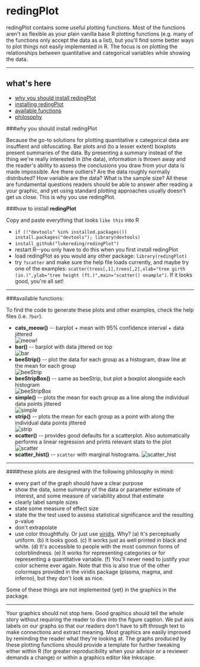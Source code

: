 # redingPlot

redingPlot contains some useful plotting functions. Most of the functions aren't as flexible as your plain vanilla base R plotting functions (e.g. many of the functions only accept the data as a list), but you'll find some better ways to plot things not easily implemented in R. The focus is on plotting the relationships between quantitative and categorical variables while showing the data.

----------------

## what's here
  * [why you should install redingPlot](https://github.com/lukereding/redingPlot#why-you-should-install-redingPlot)
  * [installing redingPlot](https://github.com/lukereding/redingPlot#how-to-install-redingplot)
  * [available functions](https://github.com/lukereding/redingPlot#available-functions)
  * [philosophy](https://github.com/lukereding/redingPlot#these-plots-are-designed-with-the-following-philosophy-in-mind)

###why you should install redingPlot

Because the go-to solutions for plotting quantitative x categorical data are insuffient and obfuscating. Bar plots and (to a lesser extent) boxplots present summaries of the data. By presenting a summary instead of the thing we're really interested in (the data), information is thrown away and the reader's ability to assess the conclusions you draw from your data is made impossible. Are there outliers? Are the data roughly normally distributed? How variable are the data? What is the sample size? All these are fundamental questions readers should be able to answer after reading a your graphic, and yet using standard plotting approaches usually doesn't get us close. This is why you use redingPlot.

###how to install **redingPlot**

Copy and paste everything that looks `like this` into R

* `if (!"devtools" %in% installed.packages()) install.packages("devtools"); library(devtools)`
* `install_github("lukereding/redingPlot")`
*  restart R--you only have to do this when you first install redingPlot
*  load redingPlot as you would any other package: `library(redingPlot)`
* try `?scatter` and make sure the help file loads currently, and maybe try one of the examples: `scatter(trees[,1],trees[,2],xlab="tree girth (in.)",ylab="tree height (ft.)",main="scatter() example")`. If it looks good, you're all set!

----------------

###available functions:

To find the code to generate these plots and other examples, check the help files (i.e. `?bar`).

* **cats_meow()** -- barplot + mean with 95% confidence interval + data jittered      
![meow!](https://github.com/lukereding/redingPlot/raw/master/examples/cats_meow.png)
* **bar()** -- barplot with data jittered on top     
![bar](https://github.com/lukereding/redingPlot/raw/master/examples/bar.png)
* **beeStrip()** -- plot the data for each group as a histogram, draw line at the mean for each group      
![beeStrip](https://github.com/lukereding/redingPlot/raw/master/examples/beeStrip.png)
* **beeStripBox()** -- same as beeStrip, but plot a boxplot alongside each histogram     
![beeStripBox](https://github.com/lukereding/redingPlot/raw/master/examples/beeStripBox.png)
* **simple()** -- plots the mean for each group as a line along the individual data points jittered        
![simple](https://github.com/lukereding/redingPlot/raw/master/examples/simple.png)
* **strip()** -- plots the mean for each group as a point with along the individual data points jittered      
![strip](https://github.com/lukereding/redingPlot/raw/master/examples/strip.png) 
* **scatter()** -- provides good defaults for a scatterplot. Also automatically performs a linear regression and prints relevant stats to the plot     
![scatter](https://github.com/lukereding/redingPlot/raw/master/examples/scatter.png)
* **scatter_hist()** -- `scatter` with marginal histograms.
![scatter_hist](https://github.com/lukereding/redingPlot/raw/master/examples/scatter_hist.png)

---------------
####these plots are designed with the following philosophy in mind:

* every part of the graph should have a clear purpose
* show the data, some summary of the data or parameter estimate of interest, and some measure of variability about that estimate
* clearly label sample sizes
* state some measure of effect size
* state the the test used to assess statistical significance and the resulting p-value
* don't extrapolate
* use color thoughtfully. Or just use [viridis](https://bids.github.io/colormap/). Why? (a) It's perceptually uniform. (b) It looks good. (c) It works just as well printed in black and white. (d) It's accessible to people with the most common forms of colorblindness. (e) It works for representing categories or for representing a quantitative variable. (f) You'll never need to justify your color scheme ever again. Note that this is also true of the other colormaps provided in the viridis package (plasma, magma, and inferno), but they don't look as nice.

Some of these things are not implemented (yet) in the graphics in the package.


--------------

Your graphics should not stop here. Good graphics should tell the whole story without requiring the reader to dive into the figure caption. We put axis labels on our graphs so that our readers don't have to sift through text to make connections and extract meaning. Most graphics are easily improved by reminding the reader what they're looking at. The graphs produced by these plotting functions should provide a template for further tweaking either within R (for greater reproducibility when your advisor or a reviewer demands a change) or within a graphics editor like Inkscape.
